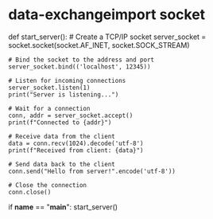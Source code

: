 # data-exchangeimport socket

def start_server():
    # Create a TCP/IP socket
    server_socket = socket.socket(socket.AF_INET, socket.SOCK_STREAM)

    # Bind the socket to the address and port
    server_socket.bind(('localhost', 12345))

    # Listen for incoming connections
    server_socket.listen(1)
    print("Server is listening...")

    # Wait for a connection
    conn, addr = server_socket.accept()
    print(f"Connected to {addr}")

    # Receive data from the client
    data = conn.recv(1024).decode('utf-8')
    print(f"Received from client: {data}")

    # Send data back to the client
    conn.send("Hello from server!".encode('utf-8'))

    # Close the connection
    conn.close()

if __name__ == "__main__":
    start_server()
